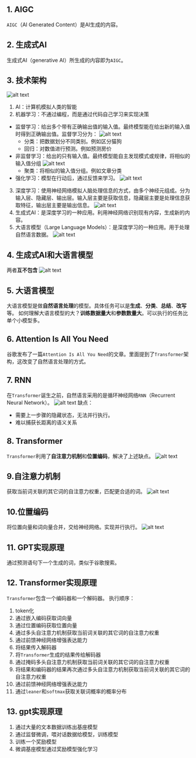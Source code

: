 ## 1. AIGC
`AIGC`（AI Generated Content）是AI生成的内容。

## 2. 生成式AI
生成式AI（generative AI）所生成的内容即为`AIGC`。

## 3. 技术架构
![alt text](/notes/100000_AI/100_介绍/assets/image-1.png)
1. AI：计算机模拟人类的智能
2. 机器学习：不通过编程，而是通过代码自己学习来实现决策
- 监督学习：给出多个带有正确输出值的输入值。最终模型能在给出新的输入值时得到正确输出值。监督学习分为：
  ![alt text](/notes/100000_AI/100_介绍/assets/image-2.png)
  - 分类：把数据划分不同类别。例如区分猫狗
  - 回归：对数值进行预测。例如预测房价
- 非监督学习：给出的只有输入值。最终模型能自主发现模式或规律，将相似的输入值分组
  ![alt text](/notes/100000_AI/100_介绍/assets/image-3.png)
  - 聚类：将相似的输入值分组。例如文章分类
- 强化学习：模型在行动后，通过反馈来学习。
  ![alt text](/notes/100000_AI/100_介绍/assets/image-4.png)
3. 深度学习：使用神经网络模拟人脑处理信息的方式，由多个神经元组成。分为输入层、隐藏层、输出层。输入层主要是获取信息，隐藏层主要是处理信息获取特征，输出层主要是输出信息。
  ![alt text](/notes/100000_AI/100_介绍/assets/image-5.png)
4. 生成式AI：是深度学习的一种应用。利用神经网络识别现有内容，生成新的内容。
5. 大语言模型（Large Language Models）：是深度学习的一种应用。用于处理自然语言数据。
  ![alt text](/notes/100000_AI/100_介绍/assets/image-7.png)

## 4. 生成式AI和大语言模型
两者**互不包含**
![alt text](/notes/100000_AI/100_介绍/assets/image-8.png)

## 5. 大语言模型
大语言模型是做**自然语言处理**的模型。具体任务可以是**生成**、**分类**、**总结**、**改写**等。
如何理解大语言模型的大？**训练数据量大**和**参数数量大**。可以执行的任务比单个小模型多。

## 6. Attention Is All You Need
谷歌发布了一篇`Attention Is All You Need`的文章。里面提到了`Transformer`架构，这改变了自然语言处理的方式。

## 7. RNN
在`Transformer`诞生之前，自然语言采用的是循环神经网络`RNN`（Recurrent Neural Network）。
![alt text](/notes/100000_AI/100_介绍/assets/image-9.png)
缺点：
- 需要上一步骤的隐藏状态，无法并行执行。
- 难以捕获长距离的语义关系

## 8. Transformer
`Transformer`利用了**自注意力机制**和**位置编码**，解决了上述缺点。
![alt text](/notes/100000_AI/100_介绍/assets/image-10.png)

## 9.自注意力机制
获取当前词关联的其它词的自注意力权重，匹配更合适的词。
![alt text](/notes/100000_AI/100_介绍/assets/image-11.png)

## 10.位置编码
将位置向量和词向量合并，交给神经网络。实现并行执行。
![alt text](/notes/100000_AI/100_介绍/assets/image-12.png)

## 11. GPT实现原理
通过预测语句下一个生成的词，类似于谷歌搜索。

## 12. Transformer实现原理
`Transformer`包含一个编码器和一个解码器。
执行顺序：
1. token化
2. 通过嵌入编码获取词向量
3. 通过位置编码获取位置向量
4. 通过多头自注意力机制获取当前词关联的其它词的自注意力权重
5. 通过前馈神经网络增强表达能力
6. 将结果传入解码器
7. 将`Transformer`生成的结果传给解码器
8. 通过掩码多头自注意力机制获取当前词关联的其它词的自注意力权重
9. 将结果和编码器的结果再次通过多头自注意力机制获取当前词关联的其它词的自注意力权重
10. 通过前馈神经网络增强表达能力
11. 通过`leaner`和`softmax`获取关联词概率的概率分布

## 13. gpt实现原理
1. 通过大量的文本数据训练出基座模型
2. 通过监督微调，喂对话数据给模型，训练模型
3. 训练一个奖励模型
4. 微调基座模型通过奖励模型强化学习
